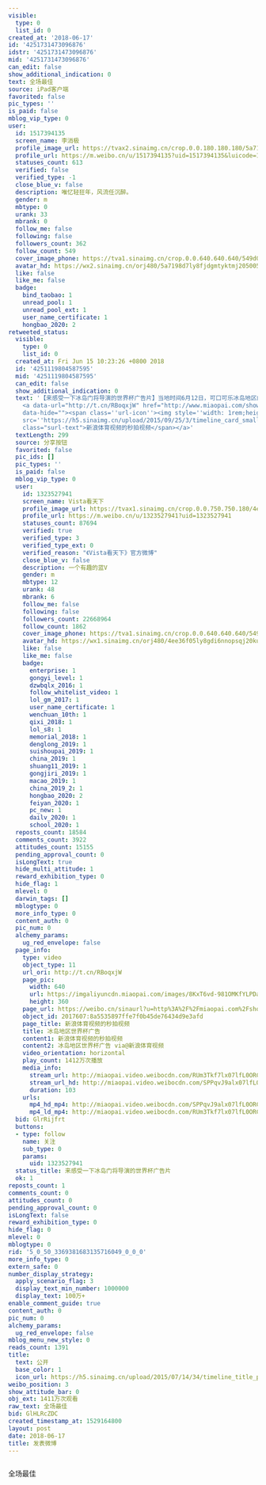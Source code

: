 ```yaml
---
visible:
  type: 0
  list_id: 0
created_at: '2018-06-17'
id: '4251731473096876'
idstr: '4251731473096876'
mid: '4251731473096876'
can_edit: false
show_additional_indication: 0
text: 全场最佳
source: iPad客户端
favorited: false
pic_types: ''
is_paid: false
mblog_vip_type: 0
user:
  id: 1517394135
  screen_name: 李消极
  profile_image_url: https://tvax2.sinaimg.cn/crop.0.0.180.180.180/5a7198d7ly8fjdgmtyktmj20500500so.jpg?KID=imgbed,tva&Expires=1606399339&ssig=JyxA4H6WbL
  profile_url: https://m.weibo.cn/u/1517394135?uid=1517394135&luicode=10000011&lfid=2304131517394135_-_WEIBO_SECOND_PROFILE_WEIBO
  statuses_count: 613
  verified: false
  verified_type: -1
  close_blue_v: false
  description: 唯忆轻狂年，风流任沉醉。
  gender: m
  mbtype: 0
  urank: 33
  mbrank: 0
  follow_me: false
  following: false
  followers_count: 362
  follow_count: 549
  cover_image_phone: https://tva1.sinaimg.cn/crop.0.0.640.640.640/549d0121tw1egm1kjly3jj20hs0hsq4f.jpg
  avatar_hd: https://wx2.sinaimg.cn/orj480/5a7198d7ly8fjdgmtyktmj20500500so.jpg
  like: false
  like_me: false
  badge:
    bind_taobao: 1
    unread_pool: 1
    unread_pool_ext: 1
    user_name_certificate: 1
    hongbao_2020: 2
retweeted_status:
  visible:
    type: 0
    list_id: 0
  created_at: Fri Jun 15 10:23:26 +0800 2018
  id: '4251119804587595'
  mid: '4251119804587595'
  can_edit: false
  show_additional_indication: 0
  text: '【来感受一下冰岛门将导演的世界杯广告片】当地时间6月12日，可口可乐冰岛地区的世界杯广告新鲜出炉，而这则广告的导演正是冰岛国家足球队的守门员哈尔多松！他在成为职业球员之前就是做电影导演，公司还许诺给他保留职位，踢不好可以继续回来上班。没想到他随冰岛历史性的杀进了世界杯。（新浪体育）
    <a data-url="http://t.cn/RBoqxjW" href="http://www.miaopai.com/show/8KxT6vd-981OMKfYLPDaa8bXyk1G4-UsP1kGvQ__.htm"
    data-hide=""><span class=''url-icon''><img style=''width: 1rem;height: 1rem''
    src=''https://h5.sinaimg.cn/upload/2015/09/25/3/timeline_card_small_video_default.png''></span><span
    class="surl-text">新浪体育视频的秒拍视频</span></a>'
  textLength: 299
  source: 分享按钮
  favorited: false
  pic_ids: []
  pic_types: ''
  is_paid: false
  mblog_vip_type: 0
  user:
    id: 1323527941
    screen_name: Vista看天下
    profile_image_url: https://tvax1.sinaimg.cn/crop.0.0.750.750.180/4ee36f05ly8gdi6nnopsqj20ku0ku0u3.jpg?KID=imgbed,tva&Expires=1606399339&ssig=RyhQA39a67
    profile_url: https://m.weibo.cn/u/1323527941?uid=1323527941
    statuses_count: 87694
    verified: true
    verified_type: 3
    verified_type_ext: 0
    verified_reason: "《Vista看天下》官方微博"
    close_blue_v: false
    description: 一个有趣的蓝V
    gender: m
    mbtype: 12
    urank: 48
    mbrank: 6
    follow_me: false
    following: false
    followers_count: 22668964
    follow_count: 1862
    cover_image_phone: https://tva1.sinaimg.cn/crop.0.0.640.640.640/549d0121tw1egm1kjly3jj20hs0hsq4f.jpg
    avatar_hd: https://wx1.sinaimg.cn/orj480/4ee36f05ly8gdi6nnopsqj20ku0ku0u3.jpg
    like: false
    like_me: false
    badge:
      enterprise: 1
      gongyi_level: 1
      dzwbqlx_2016: 1
      follow_whitelist_video: 1
      lol_gm_2017: 1
      user_name_certificate: 1
      wenchuan_10th: 1
      qixi_2018: 1
      lol_s8: 1
      memorial_2018: 1
      denglong_2019: 1
      suishoupai_2019: 1
      china_2019: 1
      shuang11_2019: 1
      gongjiri_2019: 1
      macao_2019: 1
      china_2019_2: 1
      hongbao_2020: 2
      feiyan_2020: 1
      pc_new: 1
      dailv_2020: 1
      school_2020: 1
  reposts_count: 18584
  comments_count: 3922
  attitudes_count: 15155
  pending_approval_count: 0
  isLongText: true
  hide_multi_attitude: 1
  reward_exhibition_type: 0
  hide_flag: 1
  mlevel: 0
  darwin_tags: []
  mblogtype: 0
  more_info_type: 0
  content_auth: 0
  pic_num: 0
  alchemy_params:
    ug_red_envelope: false
  page_info:
    type: video
    object_type: 11
    url_ori: http://t.cn/RBoqxjW
    page_pic:
      width: 640
      url: https://imgaliyuncdn.miaopai.com/images/8KxT6vd-981OMKfYLPDaa8bXyk1G4-UsP1kGvQ___xvr2_4.jpg
      height: 360
    page_url: https://weibo.cn/sinaurl?u=http%3A%2F%2Fmiaopai.com%2Fshow%2F8KxT6vd-981OMKfYLPDaa8bXyk1G4-UsP1kGvQ__.htm
    object_id: 2017607:8a5535897ffe7f0b45de76434d9e3afd
    page_title: 新浪体育视频的秒拍视频
    title: 冰岛地区世界杯广告
    content1: 新浪体育视频的秒拍视频
    content2: 冰岛地区世界杯广告 via@新浪体育视频
    video_orientation: horizontal
    play_count: 1412万次播放
    media_info:
      stream_url: http://miaopai.video.weibocdn.com/RUm3Tkf7lx07lfL0ORCE01040200shfV0E013?ori=0&ps=1BThihd3VLAY5R&Expires=1606392139&ssig=0ZO72nxcxP&KID=unistore,video
      stream_url_hd: http://miaopai.video.weibocdn.com/SPPqvJ9alx07lfL0ORCE01040200D7NA0E013?ori=0&ps=1BThihd3VLAY5R&Expires=1606392139&ssig=4qWN6JL5RL&KID=unistore,video
      duration: 103
    urls:
      mp4_hd_mp4: http://miaopai.video.weibocdn.com/SPPqvJ9alx07lfL0ORCE01040200D7NA0E013?ori=0&ps=1BThihd3VLAY5R&Expires=1606392139&ssig=4qWN6JL5RL&KID=unistore,video
      mp4_ld_mp4: http://miaopai.video.weibocdn.com/RUm3Tkf7lx07lfL0ORCE01040200shfV0E013?ori=0&ps=1BThihd3VLAY5R&Expires=1606392139&ssig=0ZO72nxcxP&KID=unistore,video
  bid: GlrRijfrt
  buttons:
  - type: follow
    name: 关注
    sub_type: 0
    params:
      uid: 1323527941
  status_title: 来感受一下冰岛门将导演的世界杯广告片
  ok: 1
reposts_count: 1
comments_count: 0
attitudes_count: 0
pending_approval_count: 0
isLongText: false
reward_exhibition_type: 0
hide_flag: 0
mlevel: 0
mblogtype: 0
rid: '5_0_50_3369381683135716049_0_0_0'
more_info_type: 0
extern_safe: 0
number_display_strategy:
  apply_scenario_flag: 3
  display_text_min_number: 1000000
  display_text: 100万+
enable_comment_guide: true
content_auth: 0
pic_num: 0
alchemy_params:
  ug_red_envelope: false
mblog_menu_new_style: 0
reads_count: 1391
title:
  text: 公开
  base_color: 1
  icon_url: https://h5.sinaimg.cn/upload/2015/07/14/34/timeline_title_public_default.png
weibo_position: 3
show_attitude_bar: 0
obj_ext: 1411万次观看
raw_text: 全场最佳
bid: GlHLRcZDC
created_timestamp_at: 1529164800
layout: post
date: 2018-06-17
title: 发表微博
---
```


![]()

全场最佳

